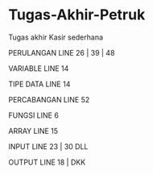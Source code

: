 # Tugas-Akhir-Petruk
Tugas akhir Kasir sederhana


PERULANGAN
LINE 26 | 39 | 48

VARIABLE 
LINE 14 

TIPE DATA 
LINE 14

PERCABANGAN 
LINE 52

FUNGSI
LINE 6

ARRAY 
LINE 15

INPUT
LINE 23 | 30 DLL

OUTPUT 
LINE 18 | DKK
